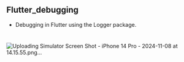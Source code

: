 ## Flutter_debugging

- Debugging in Flutter using the Logger package.
#
![Uploading Simulator Screen Shot - iPhone 14 Pro - 2024-11-08 at 14.15.55.png…]()
#




